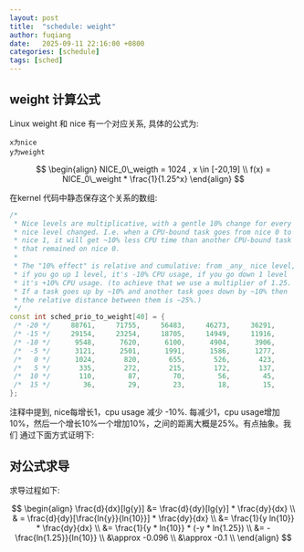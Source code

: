 ```yaml
---
layout: post
title:  "schedule: weight"
author: fuqiang
date:   2025-09-11 22:16:00 +0800
categories: [schedule]
tags: [sched]
---
```


## weight 计算公式

Linux weight 和 nice 有一个对应关系, 具体的公式为:
```
x为nice
y为weight
```

$$
\begin{align}
NICE_0\_weigth = 1024 , x \in [-20,19] \\
f(x) =  NICE_0\_weight * \frac{1}{1.25^x}
\end{align}
$$

在kernel 代码中静态保存这个关系的数组:
```cpp
/*
 * Nice levels are multiplicative, with a gentle 10% change for every
 * nice level changed. I.e. when a CPU-bound task goes from nice 0 to
 * nice 1, it will get ~10% less CPU time than another CPU-bound task
 * that remained on nice 0.
 *
 * The "10% effect" is relative and cumulative: from _any_ nice level,
 * if you go up 1 level, it's -10% CPU usage, if you go down 1 level
 * it's +10% CPU usage. (to achieve that we use a multiplier of 1.25.
 * If a task goes up by ~10% and another task goes down by ~10% then
 * the relative distance between them is ~25%.)
 */
const int sched_prio_to_weight[40] = {
 /* -20 */     88761,     71755,     56483,     46273,     36291,
 /* -15 */     29154,     23254,     18705,     14949,     11916,
 /* -10 */      9548,      7620,      6100,      4904,      3906,
 /*  -5 */      3121,      2501,      1991,      1586,      1277,
 /*   0 */      1024,       820,       655,       526,       423,
 /*   5 */       335,       272,       215,       172,       137,
 /*  10 */       110,        87,        70,        56,        45,
 /*  15 */        36,        29,        23,        18,        15,
};
```

注释中提到, nice每增长1，cpu usage 减少 -10%. 每减少1，cpu usage增加
10%，然后一个增长10%一个增加10%，之间的距离大概是25%。有点抽象。我们
通过下面方式证明下:

## 对公式求导
求导过程如下:

$$
\begin{align}
\frac{d}{dx}[lg{y}] &= \frac{d}{dy}[lg{y}] * \frac{dy}{dx} \\
& = \frac{d}{dy}[\frac{ln{y}}{ln{10}}] * \frac{dy}{dx} \\
&= \frac{1}{y ln{10}} * \frac{dy}{dx} \\
&= \frac{1}{y * ln{10}} * (-y * ln{1.25}) \\
&= - \frac{ln{1.25}}{ln{10}} \\
&\approx -0.096 \\
&\approx -0.1 \\
\end{align}
$$
